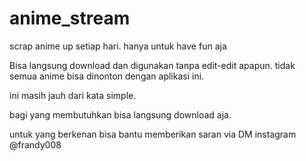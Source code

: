 # anime_stream
scrap anime up setiap hari. hanya untuk have fun aja

Bisa langsung download dan digunakan tanpa edit-edit apapun.
tidak semua anime bisa dinonton dengan aplikasi ini. 

ini masih jauh dari kata simple.

bagi yang membutuhkan bisa langsung download aja.

untuk yang berkenan bisa bantu memberikan saran via DM instagram
@frandy008
